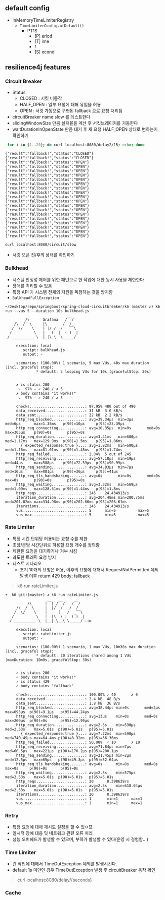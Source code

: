 ## default config
- InMemoryTimeLimiterRegistry
  - `TimeLimiterConfig.ofDefault()`
    - PT1S
      - [P] eriod
      - [T] ime
      - 1 
      - [S] econd


## resilience4j features

### Circuit Breaker
- Status
  - CLOSED : 서킷 미동작
  - HALF_OPEN : 일부 요청에 대해 유입을 허용
  - OPEN : 서킷 가동으로 구현된 fallback 으로 요청 처리됨
- circuitBreaker name slow 를 테스트한다
- slidingWindowSize 만큼 실패율을 계산 후 서킷브레이커를 가동한다
- waitDurationInOpenState 만큼 대기 후 재 요청 HALF_OPEN 상태로 변하는지 확인하기
```sh
 for i in {1..20}; do curl localhost:8080/delay2/15; echo; done
```
```text
{"result":"fallback!","status":"CLOSED"}
{"result":"fallback!","status":"CLOSED"}
{"result":"fallback!","status":"OPEN"}
{"result":"fallback!","status":"OPEN"}
{"result":"fallback!","status":"OPEN"}
{"result":"fallback!","status":"OPEN"}
{"result":"fallback!","status":"OPEN"}
{"result":"fallback!","status":"OPEN"}
{"result":"fallback!","status":"OPEN"}
{"result":"fallback!","status":"OPEN"}
{"result":"fallback!","status":"OPEN"}
{"result":"fallback!","status":"OPEN"}
{"result":"fallback!","status":"OPEN"}
{"result":"fallback!","status":"OPEN"}
{"result":"fallback!","status":"OPEN"}
{"result":"fallback!","status":"OPEN"}
{"result":"fallback!","status":"OPEN"}
{"result":"fallback!","status":"OPEN"}
{"result":"fallback!","status":"OPEN"}
{"result":"fallback!","status":"OPEN"}
```

```sh
curl localhost:8080/circuit/slow
```
- 서킷 오픈 전/후의 상태를 확인하기 

### Bulkhead
- 시스템 안정성 제어를 위한 패턴으로 한 작업에 대한 동시 사용을 제한한다
- 장애를 격리할 수 있음
- 특정 API 가 시스템 전체의 자원을 독점하는 것을 방지함
- `BulkheadFullException`
```text
~/Desktop/repo/springboot/spring-cloud-circuitbreaker/k6 (master ✗) k6 run --vus 5 --duration 10s bulkhead.js

         /\      Grafana   /‾‾/
    /\  /  \     |\  __   /  /
   /  \/    \    | |/ /  /   ‾‾\
  /          \   |   (  |  (‾)  |
 / __________ \  |_|\_\  \_____/

     execution: local
        script: bulkhead.js
        output: -

     scenarios: (100.00%) 1 scenario, 5 max VUs, 40s max duration (incl. graceful stop):
              * default: 5 looping VUs for 10s (gracefulStop: 30s)


     ✗ is status 200
      ↳  97% — ✓ 240 / ✗ 5
     ✗ body contains "it works!"
      ↳  97% — ✓ 240 / ✗ 5

     checks.........................: 97.95% 480 out of 490
     data_received..................: 31 kB  3.0 kB/s
     data_sent......................: 22 kB  2.2 kB/s
     http_req_blocked...............: avg=39.34µs  min=3µs      med=6µs      max=1.35ms   p(90)=10µs     p(95)=23.39µs
     http_req_connecting............: avg=10.35µs  min=0s       med=0s       max=305µs    p(90)=0s       p(95)=0s
     http_req_duration..............: avg=3.41ms   min=600µs    med=1.17ms   max=129.9ms  p(90)=1.5ms    p(95)=1.86ms
       { expected_response:true }...: avg=1.82ms   min=600µs    med=1.16ms   max=81.01ms  p(90)=1.45ms   p(95)=1.74ms
     http_req_failed................: 2.04%  5 out of 245
     http_req_receiving.............: avg=57.18µs  min=19µs     med=44µs     max=588µs    p(90)=72.59µs  p(95)=90.99µs
     http_req_sending...............: avg=34.83µs  min=7µs      med=16µs     max=881µs    p(90)=36µs     p(95)=41µs
     http_req_tls_handshaking.......: avg=0s       min=0s       med=0s       max=0s       p(90)=0s       p(95)=0s
     http_req_waiting...............: avg=3.32ms   min=569µs    med=1.09ms   max=128.61ms p(90)=1.44ms   p(95)=1.8ms
     http_reqs......................: 245    24.434913/s
     iteration_duration.............: avg=204.48ms min=200.75ms med=201.82ms max=334.98ms p(90)=202.66ms p(95)=203.61ms
     iterations.....................: 245    24.434913/s
     vus............................: 5      min=5          max=5
     vus_max........................: 5      min=5          max=5
```
### Rate Limiter
- 특정 시간 단위당 허용되는 요청 수를 제한
- 초당/분당 시간단위로 허용할 요청 개수를 정의함 
- 제한된 요청을 대기하거나 거부 시킴
- 과도한 트래픽 요청 방지
- 테스트 시나리오
  - 초기 10개의 요청은 허용, 이후의 요청에 대해서 RequestNotPermitted 예외 발생 이후 return  429 body: fallback 
> k6 run rateLimiter.js
```text
➜  k6 git:(master) ✗ k6 run rateLimiter.js

          /\      |‾‾| /‾‾/   /‾‾/
     /\  /  \     |  |/  /   /  /
    /  \/    \    |     (   /   ‾‾\
   /          \   |  |\  \ |  (‾)  |
  / __________ \  |__| \__\ \_____/ .io

     execution: local
        script: rateLimiter.js
        output: -

     scenarios: (100.00%) 1 scenario, 1 max VUs, 10m30s max duration (incl. graceful stop):
              * default: 20 iterations shared among 1 VUs (maxDuration: 10m0s, gracefulStop: 30s)


     ✓ is status 200
     ✓ body contains "it works!"
     ✓ is status 429
     ✓ body contains "fallback"

     checks.........................: 100.00% ✓ 40       ✗ 0
     data_received..................: 2.4 kB  48 B/s
     data_sent......................: 1.8 kB  36 B/s
     http_req_blocked...............: avg=38.44µs min=0s       med=2µs      max=695µs  p(90)=9.1µs   p(95)=44.24µs
     http_req_connecting............: avg=13µs    min=0s       med=0s       max=260µs  p(90)=0s      p(95)=12.99µs
     http_req_duration..............: avg=2.5s    min=590µs    med=2.53s    max=5.01s  p(90)=5.01s   p(95)=5.01s
       { expected_response:true }...: avg=7.22ms  min=590µs    med=740.49µs max=64.4ms p(90)=8.32ms  p(95)=36.36ms
     http_req_failed................: 50.00%  ✓ 10       ✗ 10
     http_req_receiving.............: avg=71.84µs min=7µs      med=60.5µs   max=221µs  p(90)=170.2µs p(95)=200.1µs
     http_req_sending...............: avg=21.45µs min=2µs      med=12.5µs   max=65µs   p(90)=49.3µs  p(95)=52.64µs
     http_req_tls_handshaking.......: avg=0s      min=0s       med=0s       max=0s     p(90)=0s      p(95)=0s
     http_req_waiting...............: avg=2.5s    min=575µs    med=2.53s    max=5.01s  p(90)=5.01s   p(95)=5.01s
     http_reqs......................: 20      0.398639/s
     iteration_duration.............: avg=2.5s    min=618.04µs med=2.53s    max=5.01s  p(90)=5.01s   p(95)=5.01s
     iterations.....................: 20      0.398639/s
     vus............................: 1       min=1      max=1
     vus_max........................: 1       min=1      max=1
```
### Retry
- 특정 요청에 대해 재시도 설정을 할 수 있ㅇ므
- 일시적 장애 대응 및 네트워크 관련 오류 처리
- 성능 오버헤드가 발생할 수 있으며, 부하가 발생할 수 있다(운영 시 경험함...)
### Time Limiter
- 긴 작업에 대해서 TimeOutException 예외를 발생시킨다.
- default 1s 미만인 경우 TimeOutException 발생 후 circuitBreaker 동작 확인
> curl localhost:8080/delay/{seconds}
### Cache

